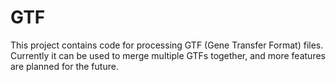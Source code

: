 # GTF

This project contains code for processing GTF (Gene Transfer Format) files. Currently it can be used to merge multiple GTFs together, and more features are planned for the future.
